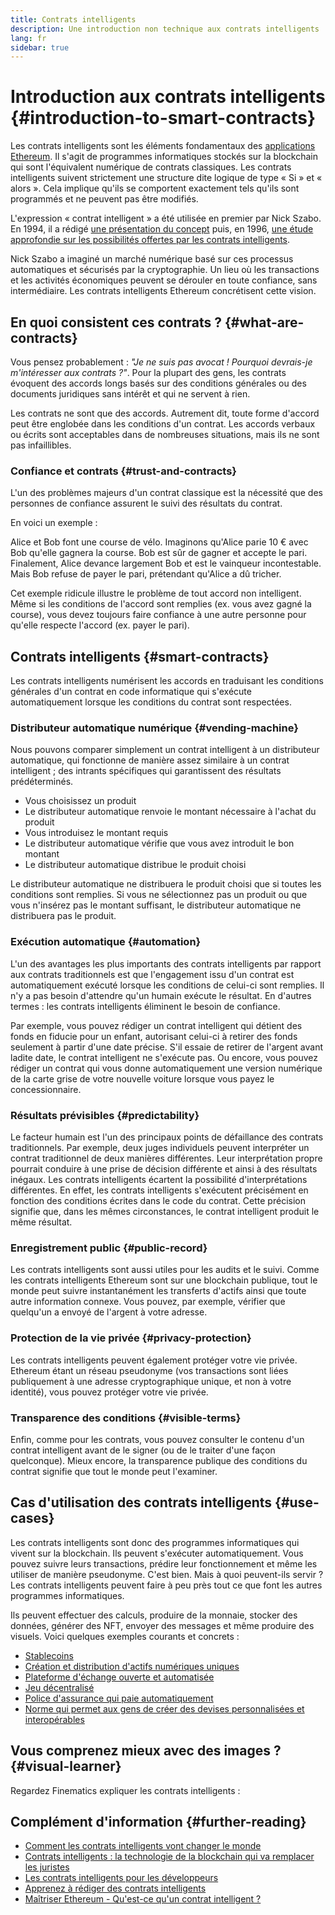 ```yaml
---
title: Contrats intelligents
description: Une introduction non technique aux contrats intelligents
lang: fr
sidebar: true
---
```


# Introduction aux contrats intelligents {#introduction-to-smart-contracts}

Les contrats intelligents sont les éléments fondamentaux des [applications Ethereum](/dapps/). Il s'agit de programmes informatiques stockés sur la blockchain qui sont l'équivalent numérique de contrats classiques. Les contrats intelligents suivent strictement une structure dite logique de type « Si » et « alors ». Cela implique qu'ils se comportent exactement tels qu'ils sont programmés et ne peuvent pas être modifiés.

L'expression « contrat intelligent » a été utilisée en premier par Nick Szabo. En 1994, il a rédigé [une présentation du concept](https://www.fon.hum.uva.nl/rob/Courses/InformationInSpeech/CDROM/Literature/LOTwinterschool2006/szabo.best.vwh.net/smart.contracts.html) puis, en 1996, [une étude approfondie sur les possibilités offertes par les contrats intelligents](https://www.fon.hum.uva.nl/rob/Courses/InformationInSpeech/CDROM/Literature/LOTwinterschool2006/szabo.best.vwh.net/smart_contracts_2.html).

Nick Szabo a imaginé un marché numérique basé sur ces processus automatiques et sécurisés par la cryptographie. Un lieu où les transactions et les activités économiques peuvent se dérouler en toute confiance, sans intermédiaire. Les contrats intelligents Ethereum concrétisent cette vision.

## En quoi consistent ces contrats ? {#what-are-contracts}

Vous pensez probablement : _"Je ne suis pas avocat ! Pourquoi devrais-je m'intéresser aux contrats ?"_. Pour la plupart des gens, les contrats évoquent des accords longs basés sur des conditions générales ou des documents juridiques sans intérêt et qui ne servent à rien.

Les contrats ne sont que des accords. Autrement dit, toute forme d'accord peut être englobée dans les conditions d'un contrat. Les accords verbaux ou écrits sont acceptables dans de nombreuses situations, mais ils ne sont pas infaillibles.

### Confiance et contrats {#trust-and-contracts}

L'un des problèmes majeurs d'un contrat classique est la nécessité que des personnes de confiance assurent le suivi des résultats du contrat.

En voici un exemple :

Alice et Bob font une course de vélo. Imaginons qu'Alice parie 10 € avec Bob qu'elle gagnera la course. Bob est sûr de gagner et accepte le pari. Finalement, Alice devance largement Bob et est le vainqueur incontestable. Mais Bob refuse de payer le pari, prétendant qu'Alice a dû tricher.

Cet exemple ridicule illustre le problème de tout accord non intelligent. Même si les conditions de l'accord sont remplies (ex. vous avez gagné la course), vous devez toujours faire confiance à une autre personne pour qu'elle respecte l'accord (ex. payer le pari).

## Contrats intelligents {#smart-contracts}

Les contrats intelligents numérisent les accords en traduisant les conditions générales d'un contrat en code informatique qui s'exécute automatiquement lorsque les conditions du contrat sont respectées.

### Distributeur automatique numérique {#vending-machine}

Nous pouvons comparer simplement un contrat intelligent à un distributeur automatique, qui fonctionne de manière assez similaire à un contrat intelligent ; des intrants spécifiques qui garantissent des résultats prédéterminés.

- Vous choisissez un produit
- Le distributeur automatique renvoie le montant nécessaire à l'achat du produit
- Vous introduisez le montant requis
- Le distributeur automatique vérifie que vous avez introduit le bon montant
- Le distributeur automatique distribue le produit choisi

Le distributeur automatique ne distribuera le produit choisi que si toutes les conditions sont remplies. Si vous ne sélectionnez pas un produit ou que vous n'insérez pas le montant suffisant, le distributeur automatique ne distribuera pas le produit.

### Exécution automatique {#automation}

L'un des avantages les plus importants des contrats intelligents par rapport aux contrats traditionnels est que l'engagement issu d'un contrat est automatiquement exécuté lorsque les conditions de celui-ci sont remplies. Il n'y a pas besoin d'attendre qu'un humain exécute le résultat. En d'autres termes : les contrats intelligents éliminent le besoin de confiance.

Par exemple, vous pouvez rédiger un contrat intelligent qui détient des fonds en fiducie pour un enfant, autorisant celui-ci à retirer des fonds seulement à partir d'une date précise. S'il essaie de retirer de l'argent avant ladite date, le contrat intelligent ne s'exécute pas. Ou encore, vous pouvez rédiger un contrat qui vous donne automatiquement une version numérique de la carte grise de votre nouvelle voiture lorsque vous payez le concessionnaire.

### Résultats prévisibles {#predictability}

Le facteur humain est l'un des principaux points de défaillance des contrats traditionnels. Par exemple, deux juges individuels peuvent interpréter un contrat traditionnel de deux manières différentes. Leur interprétation propre pourrait conduire à une prise de décision différente et ainsi à des résultats inégaux. Les contrats intelligents écartent la possibilité d'interprétations différentes. En effet, les contrats intelligents s'exécutent précisément en fonction des conditions écrites dans le code du contrat. Cette précision signifie que, dans les mêmes circonstances, le contrat intelligent produit le même résultat.

### Enregistrement public {#public-record}

Les contrats intelligents sont aussi utiles pour les audits et le suivi. Comme les contrats intelligents Ethereum sont sur une blockchain publique, tout le monde peut suivre instantanément les transferts d'actifs ainsi que toute autre information connexe. Vous pouvez, par exemple, vérifier que quelqu'un a envoyé de l'argent à votre adresse.

### Protection de la vie privée {#privacy-protection}

Les contrats intelligents peuvent également protéger votre vie privée. Ethereum étant un réseau pseudonyme (vos transactions sont liées publiquement à une adresse cryptographique unique, et non à votre identité), vous pouvez protéger votre vie privée.

### Transparence des conditions {#visible-terms}

Enfin, comme pour les contrats, vous pouvez consulter le contenu d'un contrat intelligent avant de le signer (ou de le traiter d'une façon quelconque). Mieux encore, la transparence publique des conditions du contrat signifie que tout le monde peut l'examiner.

## Cas d'utilisation des contrats intelligents {#use-cases}

Les contrats intelligents sont donc des programmes informatiques qui vivent sur la blockchain. Ils peuvent s'exécuter automatiquement. Vous pouvez suivre leurs transactions, prédire leur fonctionnement et même les utiliser de manière pseudonyme. C'est bien. Mais à quoi peuvent-ils servir ? Les contrats intelligents peuvent faire à peu près tout ce que font les autres programmes informatiques.

Ils peuvent effectuer des calculs, produire de la monnaie, stocker des données, générer des NFT, envoyer des messages et même produire des visuels. Voici quelques exemples courants et concrets :

- [Stablecoins](/stablecoins/)
- [Création et distribution d'actifs numériques uniques](/nft/)
- [Plateforme d'échange ouverte et automatisée](/get-eth/#dex/)
- [Jeu décentralisé](/dapps/?category=gaming)
- [Police d'assurance qui paie automatiquement](https://etherisc.com/)
- [Norme qui permet aux gens de créer des devises personnalisées et interopérables](/developers/docs/standards/tokens/)

## Vous comprenez mieux avec des images ? {#visual-learner}

Regardez Finematics expliquer les contrats intelligents :

<YouTube id="pWGLtjG-F5c" />

## Complément d'information {#further-reading}

- [Comment les contrats intelligents vont changer le monde](https://www.youtube.com/watch?v=pA6CGuXEKtQ)
- [Contrats intelligents : la technologie de la blockchain qui va remplacer les juristes](https://blockgeeks.com/guides/smart-contracts/)
- [Les contrats intelligents pour les développeurs](/developers/docs/smart-contracts/)
- [Apprenez à rédiger des contrats intelligents](/developers/learning-tools/)
- [Maîtriser Ethereum - Qu'est-ce qu'un contrat intelligent ?](https://github.com/ethereumbook/ethereumbook/blob/develop/07smart-contracts-solidity.asciidoc#what-is-a-smart-contract)
